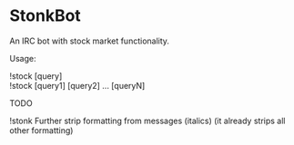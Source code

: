 # StonkBot
An IRC bot with stock market functionality.

Usage:

!stock [query]</br>
!stock [query1] [query2] ... [queryN]

TODO

!stonk
Further strip formatting from messages (italics) (it already strips all other formatting)

